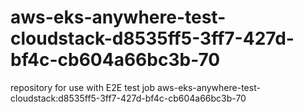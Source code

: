 # aws-eks-anywhere-test-cloudstack-d8535ff5-3ff7-427d-bf4c-cb604a66bc3b-70
repository for use with E2E test job aws-eks-anywhere-test-cloudstack:d8535ff5-3ff7-427d-bf4c-cb604a66bc3b-70
